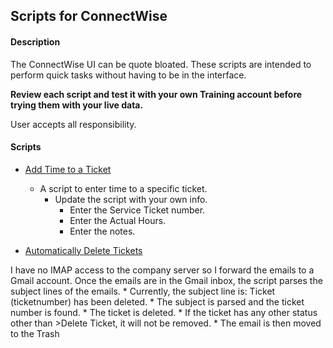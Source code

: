 ## Scripts for ConnectWise ##

#### Description ####

The ConnectWise UI can be quote bloated. These scripts are intended to perform quick tasks without having to be in the interface.  


**Review each script and test it with your own Training account before trying them with your live data.** 

User accepts all responsibility. 


#### Scripts ####


* [Add Time to a Ticket](https://github.com/CodeCity/CW-Python/blob/master/add_time_to_a_ticket.py)
	* A script to enter time to a specific ticket. 
		* Update the script with your own info. 
			* Enter the Service Ticket number.
			* Enter the Actual Hours.
			* Enter the notes. 

* [Automatically Delete Tickets](https://github.com/CodeCity/CW-Python/blob/master/auto_ticket_deletion.py)

I have no IMAP access to the company server so I forward the emails to a Gmail account. 
Once the emails are in the Gmail inbox, the script parses the subject lines of the emails. 
	* Currently, the subject line is: Ticket (ticketnumber) has been deleted. 
		* The subject is parsed and the ticket number is found. 
		* The ticket is deleted. 
			* If the ticket has any other status other than >Delete Ticket, it will not be removed. 
		* The email is then moved to the Trash

